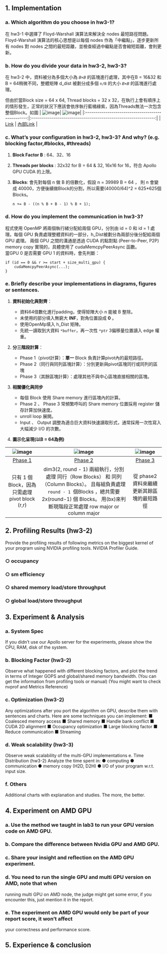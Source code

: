 
## 1. Implementation
### a. Which algorithm do you choose in hw3-1?  
在 hw3-1 中選擇了 Floyd-Warshall 演算法來解決全 nodes 最短路徑問題。Floyd-Warshall 演算法的核心思想是以每個 nodes 作為「中繼點」，逐步更新所有 nodes 對 nodes 之間的最短距離，並檢查經過中繼點是否會縮短距離，會則更新。  

### b. How do you divide your data in hw3-2, hw3-3?  
在 hw3-2 中，資料被分為多個大小為 `𝐵×𝐵` 的區塊進行處理，其中在B = 16&32 和 B = 64稍微不同，整體矩陣 d_dist 被劃分成多個 `n/B` 的大小 `𝐵×𝐵` 的區塊進行處理。  

但由於當Block size = 64 x 64, Thread blocks = 32 x 32，在執行上會有順序上的情形發生，正常的狀況下應該會依序執行藍橘綠紫，因為Threads無法一次包含整個Block。如圖
| ![image](https://github.com/user-attachments/assets/374c8a35-eb53-41b3-ae47-b04b358bc0e8)| ![image](https://github.com/user-attachments/assets/b256df75-76fa-4c4e-9a6e-79dfd6311aef)|
|:-------------------------------------------------:|:--------------------------------------------------------------:|
| [Link](https://imgur.com/Kh8FLzz)                  | [內部Link](https://imgur.com/CD3TQUf)                      |

### c. What’s your configuration in hw3-2, hw3-3? And why? (e.g. blocking factor,#blocks, #threads)  
1. **Block Factor B** : 64、32、16
2. **Threads per blocks** : 32x32 for B = 64 & 32, 16x16 for 16，符合 Apollo GPU CUDA 的上限。
3. **Blocks**: 會先對每個 n 做 B 的倍數化，假設 n = 39989 B = 64 ， 則 n 會變成 40000，方便後續做Block的分割，所以需要(40000/64)^2 = 625*625個 Blocks。
 
   ```n += B - ((n % B + B - 1) % B + 1);```

### d. How do you implement the communication in hw3-3?  
程式使用 OpenMP 將兩個執行緒分配給兩個 GPU，分別由 id = 0 和 id = 1 處理。每個 GPU 負責處理整體資料的一部分，h_Dist被劃分為兩部分後分配給兩個 GPU 處理。
兩個 GPU 之間的溝通是透過 CUDA 的點對點 (Peer-to-Peer, P2P) memory copy 實現的，具體使用了 cudaMemcpyPeerAsync 函數。  
當GPU 0 是否需要 GPU 1 的資料時，會先判斷：
```
if (id == 0 && r >= start + size_multi_gpu) {
    cudaMemcpyPeerAsync(...);
}
```

### e. Briefly describe your implementations in diagrams, figures or sentences.
1. **資料初始化與對齊**：
   * 資料64倍數化進行padding，使得矩陣大小 n 能被 B 整除。
   * 未使用的部分填入無窮大 **INF**，對角位置設成 **0** 。
   * 使用OpenMp填入 h_Dist 矩陣。
   * 先統一讀取到大資料 `*buffer`，再一次性 `*ptr` 3偏移量位置讀入 edge 權重。

2. **分三階段計算**：
   * Phase 1（pivot計算）：**單一** Block 負責計算pivot內的最短路徑。
   * Phase 2（同行與同列區塊計算）：分別更新與pivot區塊同行或同列的區塊
   * Phase 3（其餘區塊計算）：處理其他不與中心區塊直接相關的區塊。
  
3. **相關優化與同步**
   * 每個 Block 使用 Share memory 進行區塊內的計算。
   * Phase 2 、 Phase 3 常頻繁呼叫的 Share memory 位置採用 register 儲存計算加快速度。
   * unroll loop 展開。
   * Input 、 Output 調整為適合巨大資料快速讀取形式，通常採用一次性寫入大幅減少 I/O 的次數。

4. **圖示化呈現(以B = 64為例)**
   
| ![image](https://github.com/user-attachments/assets/42a363bd-b9d8-4030-a81b-c8a9328fb3ca)| ![image](https://github.com/user-attachments/assets/183fa13b-9854-4cc8-a609-819b6d36976a)| ![image](https://github.com/user-attachments/assets/8ef3aaa8-7182-4491-a248-a4b5d84132d9)|
|:-------------------------------------------------:|:--------------------------------------------------------------:|:--------------------------------------------------------------:|
| [Phase 1](https://imgur.com/PJyH2nA)                  | [Phase 2](https://imgur.com/voluPEM)                      | [Phase 3 ](https://imgur.com/LwXpd5a)                     | 
| 只有 1 個 Block，因為只需處理pivot block (r,r)       | dim3(2, round - 1) 兩組執行，分別處理 同行（Row Blocks） 和 同列（Column Blocks）。 且每組負責處理 `round - 1 `個Blocks ，總共需要 2x(round-1) 個 Blocks。 用(bx)來判斷現階段正常處理 row major or column major | 從 phase2 資料來繼續更新其餘區塊的最短路徑                      |   
  
## 2. Profiling Results (hw3-2)
Provide the profiling results of following metrics on the biggest kernel of your program
using NVIDIA profiling tools. NVIDIA Profiler Guide.
### ○ occupancy
### ○ sm efficiency
### ○ shared memory load/store throughput
### ○ global load/store throughput

## 3. Experiment & Analysis
### a. System Spec
If you didn’t use our Apollo server for the experiments, please show the CPU, RAM,
disk of the system.
### b. Blocking Factor (hw3-2)
Observe what happened with different blocking factors, and plot the trend in
terms of Integer GOPS and global/shared memory bandwidth. (You can get the
information from profiling tools or manual) (You might want to check nvprof and
Metrics Reference)

### c. Optimization (hw3-2)
Any optimizations after you port the algorithm on GPU, describe them with
sentences and charts. Here are some techniques you can implement:
■ Coalesced memory access
■ Shared memory
■ Handle bank conflict
■ CUDA 2D alignment
■ Occupancy optimization
■ Large blocking factor
■ Reduce communication
■ Streaming

### d. Weak scalability (hw3-3)
Observe weak scalability of the multi-GPU implementations
e. Time Distribution (hw3-2)
Analyze the time spent in:
● computing
● communication
● memory copy (H2D, D2H)
● I/O of your program w.r.t. input size.
### f. Others
Additional charts with explanation and studies. The more, the better.  

## 4. Experiment on AMD GPU
### a. Use the method we taught in lab3 to run your GPU version code on AMD GPU.
### b. Compare the difference between Nvidia GPU and AMD GPU.
### c. Share your insight and reflection on the AMD GPU experiment.
### d. You need to run the single GPU and multi GPU version on AMD, note that when
running multi GPU on AMD node, the judge might get some error, if you encounter
this, just mention it in the report.
### e. The experiment on AMD GPU would only be part of your report score, it won’t affect
your correctness and performance score.  

## 5. Experience & conclusion
